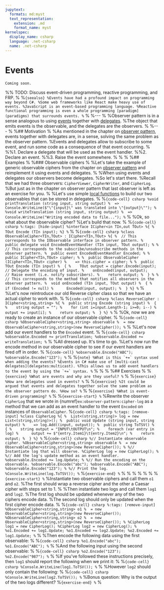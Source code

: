 ```yaml
---
jupytext:
  formats: md:myst
  text_representation:
    extension: .md
    format_name: myst
kernelspec:
  display_name: csharp
  language: .net-csharp
  name: .net-csharp
---
```


# Events

```{note}
Coming soon.
```

%% TODO: Discuss event-driven programming, reactive programming, and FRP.
%
%```{seealso}
%Events have had a profound impact on programming way beyond C#.
%Some web frameworks like React make heavy use of events.
%JavaScript is an event-based programming language.
%Reactive functional programming is even a whole programming [paradigm](paradigms) that surrounds events.
%```
%
%---
%
%Observer pattern is in a sense analogous to using [events](events) together with [delegates](delegates).
%The object that emits events is the observable, and the delegates are the observers.
%
%---
%
%## Motivation
%
%As mentioned in the chapter on [observer pattern](observer-pattern), events together with delegates are, in a sense, solving the same problem as the observer pattern.
%Events and delegates allow to subscribe to some event, and run some code as a consequence of that event occurring.
%
%%1. Declare a delegate that will be used as the event handler.
%%2. Declare an event.
%%3. Raise the event somewhere.
%
%
%
%## Examples
%
%### Observable ciphers
%
%Let's take the example of generic observable ciphers from the chapter on [observer pattern](observer-pattern:generic-observable-ciphers) and reimplement it using events and delegates.
%
%When using events and delegates our observers become delegates.
%So let's start there.
%Recall that we had three observers: `CipherViewer`, `CipherWriter`, and `CipherLog`.
%But just as in the chapter on observer pattern that last observer is left as an exercise for you.
%
%Let's use simple [local functions](local-functions) to build our two observables that can be stored in delegates.
%
%```{code-cell} csharp
%void printTranslation (string input, string output)
%  => Console.WriteLine($"\"{input}\" was translated into \"{output}\"");
%
%void writeTranslation (string input, string output)
%  => Console.WriteLine("Writing encoded data to file...");
%```
%
%Ok, so what about the observable cipher?
%Let's build that now.
%
%```{code-cell} csharp
%:tags: [hide-input]
%interface ICipher<in TIn,out TOut>
%{
%  TOut Encode (TIn input);
%}
%```
%
%```{code-cell} csharp
%class ObservableCipher<TIn,TOut> : ICipher<TIn,TOut>
%{
%  // This corresponds to the IObservable interface in observer pattern.
%  public delegate void EncodedEventHandler (TIn input, TOut output);
%
%  // This corresponds to the subscribe/unsubscribe methods in the observer pattern.
%  public event EncodedEventHandler Encoded;
%
%  public ICipher<TIn,TOut> cipher;
%
%  public ObservableCipher (ICipher<TIn,TOut> cipher)
%    => this.cipher = cipher;
%
%  public TOut Encode (TIn input)
%  {
%    TOut output = cipher.Encode(input); // Delegate the encoding of input.
%    onEncoded(input, output);           // Raise event (i.e. notify subscribers).
%    return output;
%  }
%
%  // This corresponds to the method that notifies all observers in the observer pattern.
%  void onEncoded (TIn input, TOut output)
%  {
%    if (Encoded != null)
%      Encoded(input, output);
%  }
%}
%```
%
%Let's now reintroduce our old Reverse cipher class so that we have an actual cipher to work with.
%
%```{code-cell} csharp
%class ReverseCipher : ICipher<string,string>
%{
%  public string Encode (string input)
%  {
%    string output = "";
%    for (int i=input.Length-1; i>=0; i--)
%      output += input[i];
%    return output;
%  }
%}
%```
%
%Ok, now we are ready to create an instance of our observable cipher.
%
%```{code-cell} csharp
%ObservableCipher<string,string> observable
%  = new ObservableCipher<string,string>(new ReverseCipher());
%```
%
%Let's now add our event handlers to the `Encoded` event.
%
%```{code-cell} csharp
%observable.Encoded += printTranslation;
%observable.Encoded += writeTranslation;
%```
%
%All dressed up. It's time to go.
%Let's now run the encode method in our observable cipher to see if our event handlers are fired off in order.
%
%```{code-cell}
%observable.Encode("ABC");
%observable.Encode("123");
%```
%
%```{note}
%What is this `+=` syntax used when adding the events?
%Events in C# make use of [multi-cast delegates](delegates:multicast).
%This allows us to add event handlers to the event by using the `+=` syntax.
%```
%
%
%
%## Exercises
%
%```{exercise}
%What are events and why are they useful?
%```
%
%```{exercise}
%How are delegates used in events?
%```
%
%```{exercise}
%It could be argued that events and delegates together solve the same problem as the observer pattern do.
%How so?
%```
%
%```{exercise}
%What is event-driven programming?
%```
%
%```{exercise-start}
%```
%Rewrite the observer `CipherLog` that we wrote in {numref}`ex:observer-pattern:cipher-log` as a method that we can add as an event handler to the event `Encoded` on instances of `ObservableCipher`.
%```{code-cell} csharp
%:tags: [remove-input]
%class CipherLog
%{
%  List<(string,string)> log = new List<(string,string)>();
%  public void Update (string input, string output)
%    => log.Add((input, output));
%  public string ToTSV()
%  {
%    string output = "INPUT\tOUTPUT\n";
%    foreach (var entry in log)
%      output += $"{entry.Item1}\t{entry.Item2}\n";
%    return output;
%  }
%}
%```
%```{code-cell} csharp
%// Instantiate observable cipher.
%ObservableCipher<string,string> observable
%  = new ObservableCipher<string,string>(new ReverseCipher());
%
%// Instantiate log that will observe.
%CipherLog log = new CipherLog();
%
%// Add the log's update method as an event handler.
%observable.Encoded += log.Update;
%
%// Run the encoding on the observable.
%observable.Encode("abc");
%observable.Encode("ABC");
%observable.Encode("123");
%
%// Print the log.
%Console.WriteLine(log.ToTSV());
%```
%```{exercise-end}
%```
%
%
%
%
%
%
%```{exercise-start}
%```
%Instantiate two observable ciphers and call them `o1` and `o2`.
%The first should wrap a reverse cipher and the other a Caesar cipher with steps set to 1.
%
%Then instantiate two logs and call them `log1` and `log2`.
%The first log should be updated whenever any of the two ciphers encode data.
%The second log should only be updated when the first cipher encode data.
%
%```{code-cell} csharp
%:tags: [remove-input]
%ObservableCipher<string,string> o1
%  = new ObservableCipher<string,string>(new ReverseCipher());
%ObservableCipher<string,string> o2
%  = new ObservableCipher<string,string>(new ReverseCipher());
%
%CipherLog log1 = new CipherLog();
%CipherLog log2 = new CipherLog();
%
%o1.Encoded += log1.Update;
%o1.Encoded += log2.Update;
%o2.Encoded += log1.Update;
%```
%
%Then encode the following data using the first observable:
%
%```{code-cell} csharp
%o1.Encode("abc");
%o1.Encode("ABC");
%```
%
%And the following input using the second observable:
%
%```{code-cell} csharp
%o2.Encode("123");
%o2.Encode("987");
%```
%
%If you've followed these instructions precisely, then `log1` should report the following when we print it:
%
%```{code-cell} csharp
%Console.WriteLine(log1.ToTSV());
%```
%
%However `log2` should only contain the following:
%
%```{code-cell} csharp
%Console.WriteLine(log2.ToTSV());
%```
%Bonus question: Why is the output of the two logs different?
%```{exercise-end}
%```
%
